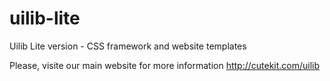 # uilib-lite
Uilib Lite version - CSS framework and website templates

Please, visite our main website for more information
http://cutekit.com/uilib
